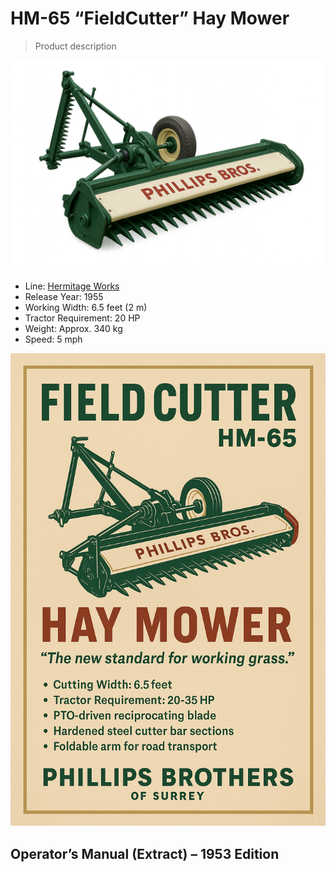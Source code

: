 # HM-65 “FieldCutter” Hay Mower

> Product description

![CM-60 The Hedgerow](Img/HM65-FieldCutter-HayMower.png)

- Line: [Hermitage Works](../README.md#hermitage-line---traditional-craftsmanship-heritage-performance)
- Release Year: 1955
- Working Width: 6.5 feet (2 m)
- Tractor Requirement: 20 HP 
- Weight: Approx. 340 kg
- Speed: 5 mph

![Sales Poster](Img/HM65-FieldCutter-HayMower-Sales.png)

## Operator’s Manual (Extract) – 1953 Edition
